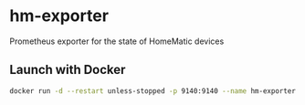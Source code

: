 # hm-exporter
Prometheus exporter for the state of HomeMatic devices

## Launch with Docker

```bash
docker run -d --restart unless-stopped -p 9140:9140 --name hm-exporter -e "CCU_HOST=192.168.20.3" zubairov/hm-exporter
```

